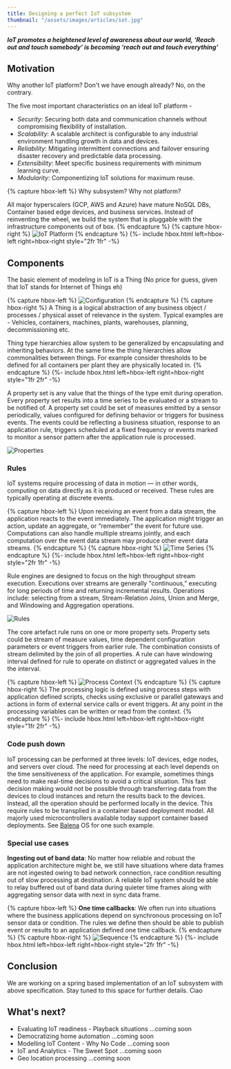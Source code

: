 ```yaml
---
title: Designing a perfect IoT subsystem
thumbnail: "/assets/images/articles/iot.jpg"
---
```


_**IoT promotes a heightened level of awareness about our world, ‘Reach out and touch somebody’ is becoming ‘reach out and touch everything’**_

## Motivation
Why another IoT platform? Don't we have enough already? No, on the contrary.

The five most important characteristics on an ideal IoT platform -
- *Security*: Securing both data and communication channels without compromising flexibility of installation.
- *Scalability*: A scalable architect is configurable to any industrial environment handling growth in data and devices.
- *Reliability*: Mitigating intermittent connections and failover ensuring disaster recovery and predictable data processing.
- *Extensibility*: Meet specific business requirements with minimum learning curve.
- *Modularity*: Componentizing IoT solutions for maximum reuse.

{% capture hbox-left %}
Why subsystem? Why not platform?

All major hyperscalers (GCP, AWS and Azure) have mature NoSQL DBs, Container based edge devices, and business services. Instead of reinventing the wheel, we build the system that is pluggable with the infrastructure components out of box.
{% endcapture %}
{% capture hbox-right %}
![IoT Platform](/assets/images/articles/iot-platform.png)
{% endcapture %}
{%- include hbox.html left=hbox-left right=hbox-right style="2fr 1fr" -%}

## Components
The basic element of modeling in IoT is a Thing (No price for guess, given that IoT stands for Internet of Things eh)

{% capture hbox-left %}
![Configuration](/assets/images/articles/iot-config.png)
{% endcapture %}
{% capture hbox-right %}
A Thing is a logical abstraction of any business object / processes / physical asset of relevance in the system. Typical examples are - Vehicles, containers, machines, plants, warehouses, planning, decommissioning etc.

Thing type hierarchies allow system to be generalized by encapsulating and inheriting behaviors. At the same time the thing hierarchies allow commonalities between things. For example consider thresholds to be defined for all containers per plant they are physically located in.
{% endcapture %}
{%- include hbox.html left=hbox-left right=hbox-right style="1fr 2fr" -%}

A property set is any value that the things of the type emit during operation. Every property set results into a time series to be evaluated or a stream to be notified of. A property set could be set of measures emitted by a sensor periodically, values configured for defining behavior or triggers for business events. The events could be reflecting a business situation, response to an application rule, triggers scheduled at a fixed frequency or events marked to monitor a sensor pattern after the application rule is processed.

![Properties](/assets/images/articles/iot-entities.png)

### Rules
IoT systems require processing of data in motion ― in other words, computing on data directly as it is produced or received. These rules are typically operating at discrete events.

{% capture hbox-left %}
Upon receiving an event from a data stream, the application reacts to the event immediately. The application might trigger an action, update an aggregate, or “remember” the event for future use. Computations can also handle multiple streams jointly, and each computation over the event data stream may produce other event data streams.
{% endcapture %}
{% capture hbox-right %}
![Time Series](/assets/images/articles/iot-timeseries.png)
{% endcapture %}
{%- include hbox.html left=hbox-left right=hbox-right style="2fr 1fr" -%}

Rule engines are designed to focus on the high throughput stream execution. Executions over streams are generally "continuous," executing for long periods of time and returning incremental results. Operations include: selecting from a stream, Stream-Relation Joins, Union and Merge, and Windowing and Aggregation operations.

![Rules](/assets/images/articles/iot-rules.png)

The core artefact rule runs on one or more property sets. Property sets could be stream of measure values, time dependent configuration parameters or event triggers from earlier rule. The combination consists of stream delimited by the join of all properties. A rule can have windowing interval defined for rule to operate on distinct or aggregated values in the the interval.

{% capture hbox-left %}
![Process Context](/assets/images/articles/iot-context.png)
{% endcapture %}
{% capture hbox-right %}
The processing logic is defined using process steps with application defined scripts, checks using exclusive or parallel gateways and actions in form of external service calls or event triggers. At any point in the processing variables can be written or read from the context.
{% endcapture %}
{%- include hbox.html left=hbox-left right=hbox-right style="1fr 2fr" -%}

### Code push down
IoT processing can be performed at three levels: IoT devices, edge nodes, and servers over cloud. The need for processing at each level depends on the time sensitiveness of the application. For example, sometimes things need to make real-time decisions to avoid a critical situation. This fast decision making would not be possible through transferring data from the devices to cloud instances and return the results back to the devices. Instead, all the operation should be performed locally in the device. This require rules to be transplied in a container based deployment model. All majorly used microcontrollers available today support container based deployments. See [Balena](https://www.balena.io/os/) OS for one such example.

### Special use cases
**Ingesting out of band data**: No matter how reliable and robust the application architecture might be, we still have situations where data frames are not ingested owing to bad network connection, race condition resulting out of slow processing at destination. A reliable IoT system should be able to relay buffered out of band data during quieter time frames along with aggregating sensor data with next in sync data frame.

{% capture hbox-left %}
**One time callbacks**: We often run into situations where the business applications depend on synchronous processing on IoT sensor data or condition. The rules we define then should be able to publish event or results to an application defined one time callback.
{% endcapture %}
{% capture hbox-right %}
![Sequence](/assets/images/articles/iot-sequence.png)
{% endcapture %}
{%- include hbox.html left=hbox-left right=hbox-right style="2fr 1fr" -%}

## Conclusion
We are working on a spring based implementation of an IoT subsystem with above specification. Stay tuned to this space for further details. Ciao

## What's next?
- Evaluating IoT readiness - Playback situations ...coming soon
- Democratizing home automation ...coming soon
- Modelling IoT Content - Why No Code ...coming soon
- IoT and Analytics - The Sweet Spot ...coming soon
- Geo location processing ...coming soon